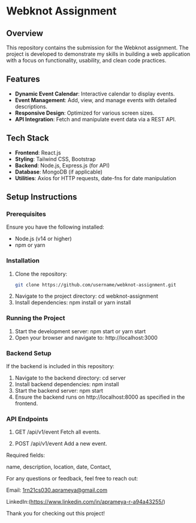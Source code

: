 # Webknot Assignment

## Overview

This repository contains the submission for the Webknot assignment. The project is developed to demonstrate my skills in building a web application with a focus on functionality, usability, and clean code practices.

## Features

- **Dynamic Event Calendar**: Interactive calendar to display events.
- **Event Management**: Add, view, and manage events with detailed descriptions.
- **Responsive Design**: Optimized for various screen sizes.
- **API Integration**: Fetch and manipulate event data via a REST API.

## Tech Stack

- **Frontend**: React.js
- **Styling**: Tailwind CSS, Bootstrap
- **Backend**: Node.js, Express.js (for API)
- **Database**: MongoDB (if applicable)
- **Utilities**: Axios for HTTP requests, date-fns for date manipulation

## Setup Instructions

### Prerequisites

Ensure you have the following installed:
- Node.js (v14 or higher)
- npm or yarn

### Installation

1. Clone the repository:
   ```bash
   git clone https://github.com/username/webknot-assignment.git

2. Navigate to the project directory:
cd webknot-assignment
3. Install dependencies:
npm install
or
yarn install
### Running the Project
1. Start the development server:
npm start
or
yarn start
2. Open your browser and navigate to:
http://localhost:3000
### Backend Setup
If the backend is included in this repository:

1. Navigate to the backend directory:
cd server
2. Install backend dependencies:
npm install
3. Start the backend server:
npm start
4. Ensure the backend runs on http://localhost:8000 as specified in the frontend.
### API Endpoints

1. GET /api/v1/event
Fetch all events.

2. POST /api/v1/event
Add a new event.

Required fields:

name,
description,
location,
date,
Contact,

For any questions or feedback, feel free to reach out:

Email: 1rn21cs030.aprameya@gmail.com

LinkedIn:(https://www.linkedin.com/in/aprameya-r-a94a43255/)

Thank you for checking out this project!


